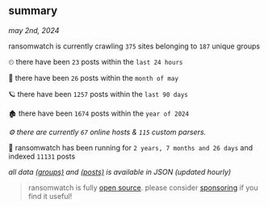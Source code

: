 
## summary
_may 2nd, 2024_

ransomwatch is currently crawling `375` sites belonging to `187` unique groups

⏲ there have been `23` posts within the `last 24 hours`

🦈 there have been `26` posts within the `month of may`

🪐 there have been `1257` posts within the `last 90 days`

🏚 there have been `1674` posts within the `year of 2024`

_⚙️ there are currently `67` online hosts & `115` custom parsers._

🦕 ransomwatch has been running for `2 years, 7 months and 26 days` and indexed `11131` posts

_all data  [(groups)](http://ransomwhat.telemetry.ltd/groups) and [(posts)](http://ransomwhat.telemetry.ltd/posts) is available in JSON (updated hourly)_

> ransomwatch is fully [open source](https://github.com/joshhighet/ransomwatch#ransomwatch--). please consider [sponsoring](https://github.com/sponsors/joshhighet) if you find it useful!
